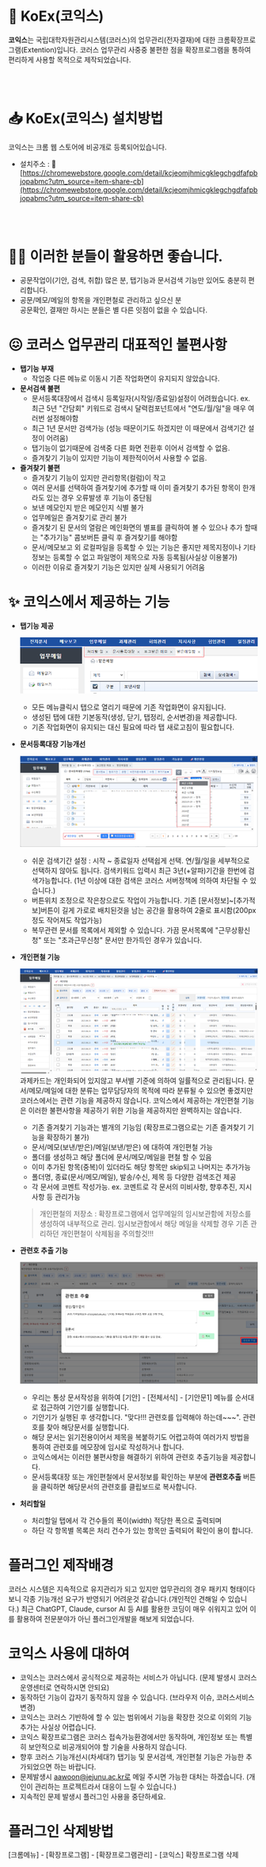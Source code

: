 # 🧩 KoEx(코익스)
**코익스**는 국립대학자원관리시스템(코러스)의 업무관리(전자결재)에 대한 크롬확장프로그램(Extention)입니다.
코러스 업무관리 사중중 불편한 점을 확장프로그램을 통하여 편리하게 사용할 목적으로 제작되었습니다.

<br><br>

# 📥 KoEx(코익스) 설치방법
  코익스는 크롬 웹 스토어에 비공개로 등록되어있습니다.
  - 설치주소 : 🔗 [https://chromewebstore.google.com/detail/kcjeomjhmicgklegchgdfafpbjopabmc?utm_source=item-share-cb](https://chromewebstore.google.com/detail/kcjeomjhmicgklegchgdfafpbjopabmc?utm_source=item-share-cb)

<br><br>

# 🧑‍💻 이러한 분들이 활용하면 좋습니다.
  - 공문작업이(기안, 검색, 취합) 많은 분, 탭기능과 문서검색 기능만 있어도 충분히 편리합니다.
  - 공문/메모/메일의 항목을 개인편철로 관리하고 싶으신 분   
  공문확인, 결재만 하시는 분들은 별 다른 잇점이 없을 수 있습니다.
  

# 😖 코러스 업무관리 대표적인 불편사항
* **탭기능 부재**
  - 작업중 다른 메뉴로 이동시 기존 작업화면이 유지되지 않았습니다.
* **문서검색 불편**
  - 문서등록대장에서 검색시 등록일자(시작일/종료일)설정이 어려웠습니다. ex. 최근 5년 "간담회" 키워드로 검색시 달력컴포넌트에서 "연도/월/일"을 매우 여러번 설정해야함
  - 최근 1년 문서만 검색가능 (성능 때문이기도 하겠지만 이 때문에서 검색기간 설정이 어려움)
  - 탭기능이 없기때문에 검색중 다른 화면 전환후 이어서 검색할 수 없음.
  - 즐겨찾기 기능이 있지만 기능이 제한적이어서 사용할 수 없음.
* **즐겨찾기 불편**
  - 즐겨찾기 기능이 있지만 관리항목(컬럼)이 작고
  - 여러 문서를 선택하여 즐겨찾기에 추가할 때 이미 즐겨찾기 추가된 항목이 한개라도 있는 경우 오류발생 후 기능이 중단됨
  - 보낸 메모인지 받은 메모인지 식별 불가
  - 업무메일은 즐겨찾기로 관리 불가
  - 즐겨찾기 된 문서의 열람은 메인화면의 별표를 클릭하여 볼 수 있으나 추가 할때는 "추가기능" 콤보버튼 클릭 후 즐겨찾기를 해야함
  - 문서/메모보고 외 로컬파일을 등록할 수 있는 기능은 좋지만 제목지정이나 기타 정보는 등록할 수 없고 파일명이 제목으로 자동 등록됨(사실상 이용불가)
  - 이러한 이유로 즐겨찾기 기능은 있지만 실제 사용되기 어려움


# ✨ 코익스에서 제공하는 기능
* **탭기능 제공**
 
  ![탭기능 스크린샷](images/feature_tab.png)   
  - 모든 메뉴클릭시 탭으로 열리기 때문에 기존 작업화면이 유지됩니다.
  - 생성된 탭에 대한 기본동작(생성, 닫기, 탭정리, 순서변경)을 제공합니다.
  - 기존 작업화면이 유지되는 대신 필요에 따라 탭 새로고침이 필요합니다.
  
* **문서등록대장 기능개선**
  
  ![문서등록대장 스크린샷](images/feature_docreg.png)
  - 쉬운 검색기간 설정 : 시작 ~ 종료일자 선택쉽게 선택. 연/월/일을 세부적으로 선택하지 않아도 됩니다. 검색키워드 입력시 최근 3년(+알파)기간을 한번에 검색가능합니다. (1년 이상에 대한 검색은 코러스 서버정책에 의하여 차단될 수 있습니다.)
  - 버튼위치 조정으로 작은창으로도 작업이 가능합니다. 기존 [문서정보]~[추가적보]버튼이 길게 가로로 배치된것을 남는 공간을 활용하여 2줄로 표시함(200px정도 작어져도 작업가능)
  - 복무관련 문서를 목록에서 제외할 수 있습니다. 가끔 문서목록에 "근무상황신청" 또는 "초과근무신청" 문서만 한가득인 경우가 있습니다.


* **개인편철 기능**

   ![개인편철 스크린샷](images/feature_filing.png)
  과제카드는 개인화되어 있지않고 부서별 기준에 의하여 일률적으로 관리됩니다. 문서/메모/메일에 대한 분류는 업무담당자의 목적에 따라 분류될 수 있으면 좋겠지만 코러스에서는 관련 기능을 제공하지 않습니다. 코익스에서 제공하는 개인편철 기능은 이러한 불편사항을 제공하기 위한 기능을 제공하지만 완벽하지는 않습니다.
   - 기존 즐겨찾기 기능과는 별개의 기능임 (확장프로그램으로는 기존 즐겨찾기 기능을 확장하기 불가)
   - 문서/메모(보낸/받은)/메일(보낸/받은) 에 대하여 개인편철 가능
   - 폴더를 생성하고 해당 폴더에 문서/메모/메일을 편철 할 수 있음
   - 이미 추가된 항목(중복)이 있더라도 해당 항목만 skip되고 나머지는 추가가능
   - 폴더명, 종료(문서/메모/메일), 발송/수신, 제목 등 다양한 검색조건 제공
   - 각 문서에 코멘트 작성가능. ex. 코멘트로 각 문서의 미비사항, 향후추진, 지시사항 등 관리가능
   > 개인편철의 저장소 : 확장프로그램에서 업무메일의 임시보관함에 저장소를 생성하여 내부적으로 관리. 임시보관함에서 해당 메일을 삭제할 경우 기존 관리하던 개인편철이 삭제됨을 주의할것!!!


* **관련호 추출 기능**

  ![관련호추출 스크린샷](images/feature_refno.png)
  - 우리는 통상 문서작성을 위하여 [기안] - [전체서식] - [기안문1] 메뉴를 순서대로 접근하여 기안기를 실행합니다.
  - 기안기가 실행된 후 생각합니다. "맞다!!! 관련호를 입력해야 하는데~~~". 관련호를 찾아 해당문서를 실행합니다.
  - 해당 문서는 읽기전용이어서 제목을 복붙하기도 어렵고하여 여러가지 방법을 통하여 관련호를 메모장에 임시로 작성하거나 합니다.
  - 코익스에서는 이러한 불편사항을 해결하기 위하여 관련호 추출기능을 제공합니다.
  - 문서등록대장 또는 개인편철에서 문서정보를 확인하는 부분에 **관련호추출** 버튼을 클릭하면 해당문서의 관련호를 클립보드로 복사합니다.
 

* **처리할일**
  - 처리할일 탭에서 각 건수들의 폭이(width) 적당한 폭으로 출력되며
  - 하단 각 항목별 목록은 처리 건수가 있는 항목만 출력되어 확인이 용이 합니다.

# 플러그인 제작배경
  코러스 시스템은 지속적으로 유지관리가 되고 있지만 업무관리의 경우 패키지 형태이다보니 각종 기능개선 요구가 반영되기 어려운것 같습니다.(개인적인 견해일 수 있습니다.)
  최근 ChatGPT, Claude, cursor AI  등 AI를 활용한 코딩이 매우 쉬워지고 있어 이를 활용하여 전문분야가 아닌 플러그인개발을 해보게 되었습니다.


# 코익스 사용에 대하여
   - 코익스는 코러스에서 공식적으로 제공하는 서비스가 아닙니다. (문제 발생시 코러스운영센터로 연락하시면 안되요)
   - 동작하던 기능이 갑자기 동작하지 않을 수 있습니다. (브라우저 이슈, 코러스서비스 변경)
   - 코익스는 코러스 기반하에 할 수 있는 범위에서 기능을 확장한 것으로 이외의 기능 추가는 사실상 어렵습니다.
   - 코익스 확장프로그램은 코러스 접속가능환경에서만 동작하며, 개인정보 또는 특별히 보안적으로 비공개되어야 할 기술을 사용하지 않습니다.
   - 향후 코러스 기능개선시(차세대?) 탭기능 및 문서검색, 개인편철 기능은 가능한 추가되었으면 하는 바랍니다.
   - 문제발생시 aawoon@jejunu.ac.kr로 메일 주시면 가능한 대처는 하겠습니다. (개인이 관리하는 프로젝트라서 대응이 느릴 수 있습니다.)
   - 지속적인 문제 발생시 플러그인 사용을 중단하세요.
   

# 플러그인 삭제방법
  [크롬메뉴] - [확장프로그램] - [확장프로그램관리] - [코익스] 확장프로그램 삭제
